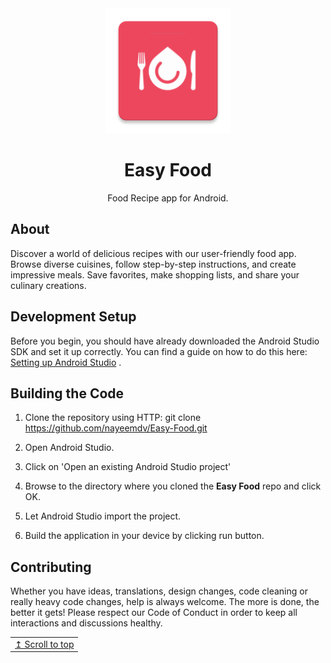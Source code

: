 <div align="center">
  <img width="200" height="200" src="app/src/main/res/mipmap-xxxhdpi/ic_launcher.png">
  <h1>Easy Food</h1>
<p>Food Recipe app for Android.</p></div>

## About

Discover a world of delicious recipes with our user-friendly food app. Browse diverse cuisines,
follow step-by-step instructions, and create impressive meals. Save favorites, make shopping lists,
and share your culinary creations.

## Development Setup

Before you begin, you should have already downloaded the Android Studio SDK and set it up correctly.
You can find a guide on how to do this
here: [Setting up Android Studio](http://developer.android.com/sdk/installing/index.html?pkg=studio)
.

## Building the Code

1. Clone the repository using HTTP: git clone https://github.com/nayeemdv/Easy-Food.git

2. Open Android Studio.

3. Click on 'Open an existing Android Studio project'

4. Browse to the directory where you cloned the **Easy Food** repo and click OK.

5. Let Android Studio import the project.

6. Build the application in your device by clicking run button.

## Contributing

Whether you have ideas, translations, design changes, code cleaning or really heavy code changes,
help is always welcome. The more is done, the better it gets! Please respect our Code of Conduct in
order to keep all interactions and discussions healthy.


<div align="right">
<table><td>
<a href="#start-of-content">↥ Scroll to top</a>
</td></table>
</div>